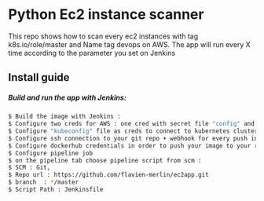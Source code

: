 # Python Ec2 instance scanner

This repo shows how to scan every ec2 instances with tag k8s.io/role/master and Name tag devops on AWS.
The app will run every X time according to the parameter you set on Jenkins

## Install guide

##### Build and run the app with Jenkins:

```bash
$ Build the image with Jenkins :
$ Configure two creds for AWS : one cred with secret file "config" and one with secret file "credentials", both files are taken from your .aws/ folder.
$ Configure "kubeconfig" file as creds to connect to kubernetes cluster like aws creds
$ Configure ssh connection to your git repo + webhook for every push in dev repo it will auto merge on success
$ Configure dockerhub credentials in order to push your image to your repo
$ Configure pipeline job
$ on the pipeline tab choose pipeline script from scm :
$ SCM : Git, 
$ Repo url : https://github.com/flavien-merlin/ec2app.git
$ branch  : */master
$ Script Path : Jenkinsfile
```
